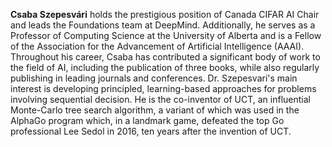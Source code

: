 **Csaba Szepesvári** holds the prestigious position of Canada CIFAR AI Chair and leads the Foundations team at DeepMind. Additionally, he serves as a Professor of Computing Science at the University of Alberta and is a Fellow of the Association for the Advancement of Artificial Intelligence (AAAI). Throughout his career, Csaba has contributed a significant body of work to the field of AI, including the publication of three books, while also regularly publishing in leading journals and conferences. Dr. Szepesvari's main interest is developing principled, learning-based approaches for problems involving sequential decision. He is the co-inventor of UCT, an influential Monte-Carlo tree search algorithm, a variant of which was used in the AlphaGo program which, in a landmark game, defeated the top Go professional Lee Sedol in 2016, ten years after the invention of UCT.